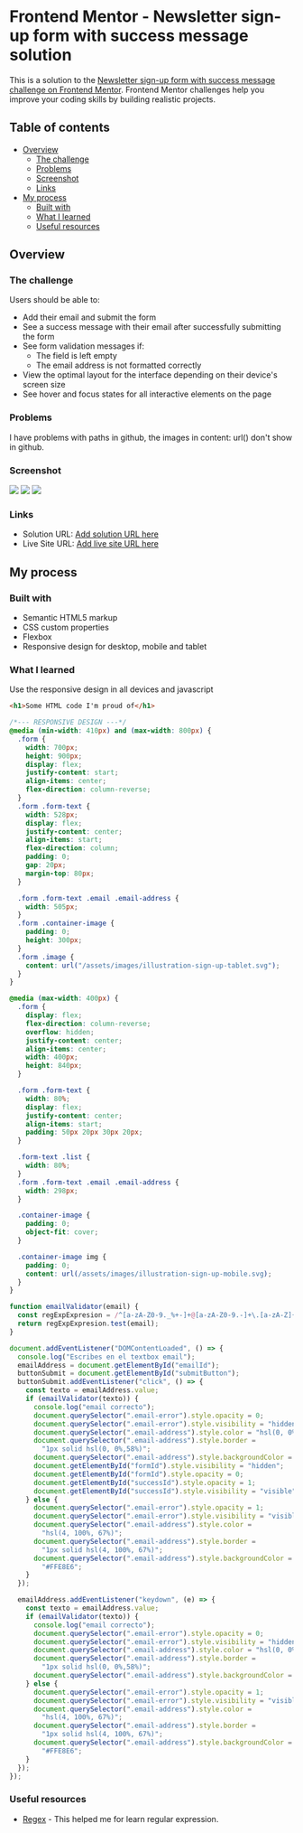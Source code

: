 # Frontend Mentor - Newsletter sign-up form with success message solution

This is a solution to the [Newsletter sign-up form with success message challenge on Frontend Mentor](https://www.frontendmentor.io/challenges/newsletter-signup-form-with-success-message-3FC1AZbNrv). Frontend Mentor challenges help you improve your coding skills by building realistic projects.

## Table of contents

- [Overview](#overview)
  - [The challenge](#the-challenge)
  - [Problems](#Problems)
  - [Screenshot](#screenshot)
  - [Links](#links)
- [My process](#my-process)
  - [Built with](#built-with)
  - [What I learned](#what-i-learned)
  - [Useful resources](#useful-resources)

## Overview

### The challenge

Users should be able to:

- Add their email and submit the form
- See a success message with their email after successfully submitting the form
- See form validation messages if:
  - The field is left empty
  - The email address is not formatted correctly
- View the optimal layout for the interface depending on their device's screen size
- See hover and focus states for all interactive elements on the page

### Problems

I have problems with paths in github, the images in content: url() don't show in github.

### Screenshot

![](./screenshots/desktop.png)
![](./screenshots/phone.png)
![](./screenshots/tablet.png)

### Links

- Solution URL: [Add solution URL here](https://github.com/tortiman/newsletter_signUp_form)
- Live Site URL: [Add live site URL here](https://tortiman.github.io/newsletter_signUp_form/)

## My process

### Built with

- Semantic HTML5 markup
- CSS custom properties
- Flexbox
- Responsive design for desktop, mobile and tablet

### What I learned

Use the responsive design in all devices and javascript

```html
<h1>Some HTML code I'm proud of</h1>
```

```css
/*--- RESPONSIVE DESIGN ---*/
@media (min-width: 410px) and (max-width: 800px) {
  .form {
    width: 700px;
    height: 900px;
    display: flex;
    justify-content: start;
    align-items: center;
    flex-direction: column-reverse;
  }
  .form .form-text {
    width: 528px;
    display: flex;
    justify-content: center;
    align-items: start;
    flex-direction: column;
    padding: 0;
    gap: 20px;
    margin-top: 80px;
  }

  .form .form-text .email .email-address {
    width: 505px;
  }
  .form .container-image {
    padding: 0;
    height: 300px;
  }
  .form .image {
    content: url("/assets/images/illustration-sign-up-tablet.svg");
  }
}

@media (max-width: 400px) {
  .form {
    display: flex;
    flex-direction: column-reverse;
    overflow: hidden;
    justify-content: center;
    align-items: center;
    width: 400px;
    height: 840px;
  }

  .form .form-text {
    width: 80%;
    display: flex;
    justify-content: center;
    align-items: start;
    padding: 50px 20px 30px 20px;
  }

  .form-text .list {
    width: 80%;
  }
  .form .form-text .email .email-address {
    width: 298px;
  }

  .container-image {
    padding: 0;
    object-fit: cover;
  }

  .container-image img {
    padding: 0;
    content: url(/assets/images/illustration-sign-up-mobile.svg);
  }
}
```

```js
function emailValidator(email) {
  const regExpExpresion = /^[a-zA-Z0-9._%+-]+@[a-zA-Z0-9.-]+\.[a-zA-Z]{2,}$/;
  return regExpExpresion.test(email);
}

document.addEventListener("DOMContentLoaded", () => {
  console.log("Escribes en el textbox email");
  emailAddress = document.getElementById("emailId");
  buttonSubmit = document.getElementById("submitButton");
  buttonSubmit.addEventListener("click", () => {
    const texto = emailAddress.value;
    if (emailValidator(texto)) {
      console.log("email correcto");
      document.querySelector(".email-error").style.opacity = 0;
      document.querySelector(".email-error").style.visibility = "hidden";
      document.querySelector(".email-address").style.color = "hsl(0, 0%,58%)";
      document.querySelector(".email-address").style.border =
        "1px solid hsl(0, 0%,58%)";
      document.querySelector(".email-address").style.backgroundColor = "white";
      document.getElementById("formId").style.visibility = "hidden";
      document.getElementById("formId").style.opacity = 0;
      document.getElementById("successId").style.opacity = 1;
      document.getElementById("successId").style.visibility = "visible";
    } else {
      document.querySelector(".email-error").style.opacity = 1;
      document.querySelector(".email-error").style.visibility = "visible";
      document.querySelector(".email-address").style.color =
        "hsl(4, 100%, 67%)";
      document.querySelector(".email-address").style.border =
        "1px solid hsl(4, 100%, 67%)";
      document.querySelector(".email-address").style.backgroundColor =
        "#FFE8E6";
    }
  });

  emailAddress.addEventListener("keydown", (e) => {
    const texto = emailAddress.value;
    if (emailValidator(texto)) {
      console.log("email correcto");
      document.querySelector(".email-error").style.opacity = 0;
      document.querySelector(".email-error").style.visibility = "hidden";
      document.querySelector(".email-address").style.color = "hsl(0, 0%,58%)";
      document.querySelector(".email-address").style.border =
        "1px solid hsl(0, 0%,58%)";
      document.querySelector(".email-address").style.backgroundColor = "white";
    } else {
      document.querySelector(".email-error").style.opacity = 1;
      document.querySelector(".email-error").style.visibility = "visible";
      document.querySelector(".email-address").style.color =
        "hsl(4, 100%, 67%)";
      document.querySelector(".email-address").style.border =
        "1px solid hsl(4, 100%, 67%)";
      document.querySelector(".email-address").style.backgroundColor =
        "#FFE8E6";
    }
  });
});
```

### Useful resources

- [Regex](https://regex101.com/) - This helped me for learn regular expression.
